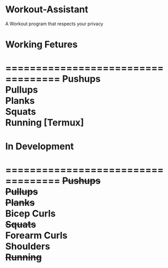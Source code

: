 # Workout-Assistant
A Workout program that respects your privacy

# Working Fetures
===================================
Pushups<br/>
Pullups<br/>
Planks<br/>
Squats<br/>
Running [Termux]<br/>
===================================

# In Development 
===================================
~~Pushups~~<br/>
~~Pullups~~<br/>
~~Planks~~<br/>
Bicep Curls<br/>
~~Squats~~<br/>
Forearm Curls<br/>
Shoulders<br/>
~~Running~~<br/>
===================================
